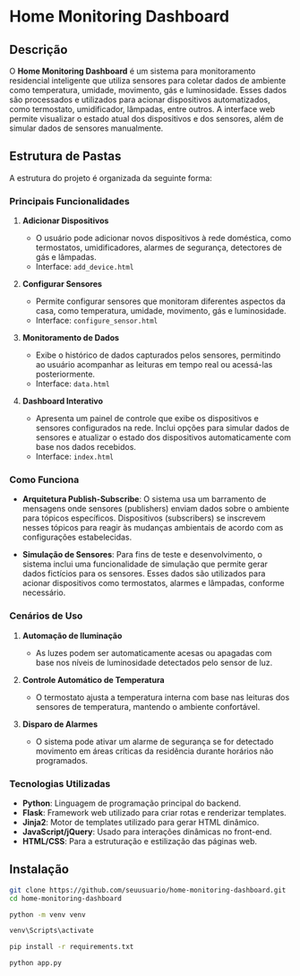 # Home Monitoring Dashboard

## Descrição

O **Home Monitoring Dashboard** é um sistema para monitoramento residencial inteligente que utiliza sensores para coletar dados de ambiente como temperatura, umidade, movimento, gás e luminosidade. Esses dados são processados e utilizados para acionar dispositivos automatizados, como termostato, umidificador, lâmpadas, entre outros. A interface web permite visualizar o estado atual dos dispositivos e dos sensores, além de simular dados de sensores manualmente.

## Estrutura de Pastas

A estrutura do projeto é organizada da seguinte forma:


### Principais Funcionalidades

1. **Adicionar Dispositivos**
   - O usuário pode adicionar novos dispositivos à rede doméstica, como termostatos, umidificadores, alarmes de segurança, detectores de gás e lâmpadas.
   - Interface: `add_device.html`

2. **Configurar Sensores**
   - Permite configurar sensores que monitoram diferentes aspectos da casa, como temperatura, umidade, movimento, gás e luminosidade.
   - Interface: `configure_sensor.html`

3. **Monitoramento de Dados**
   - Exibe o histórico de dados capturados pelos sensores, permitindo ao usuário acompanhar as leituras em tempo real ou acessá-las posteriormente.
   - Interface: `data.html`

4. **Dashboard Interativo**
   - Apresenta um painel de controle que exibe os dispositivos e sensores configurados na rede. Inclui opções para simular dados de sensores e atualizar o estado dos dispositivos automaticamente com base nos dados recebidos.
   - Interface: `index.html`

### Como Funciona

- **Arquitetura Publish-Subscribe**: O sistema usa um barramento de mensagens onde sensores (publishers) enviam dados sobre o ambiente para tópicos específicos. Dispositivos (subscribers) se inscrevem nesses tópicos para reagir às mudanças ambientais de acordo com as configurações estabelecidas.

- **Simulação de Sensores**: Para fins de teste e desenvolvimento, o sistema inclui uma funcionalidade de simulação que permite gerar dados fictícios para os sensores. Esses dados são utilizados para acionar dispositivos como termostatos, alarmes e lâmpadas, conforme necessário.

### Cenários de Uso

1. **Automação de Iluminação**
   - As luzes podem ser automaticamente acesas ou apagadas com base nos níveis de luminosidade detectados pelo sensor de luz.

2. **Controle Automático de Temperatura**
   - O termostato ajusta a temperatura interna com base nas leituras dos sensores de temperatura, mantendo o ambiente confortável.

3. **Disparo de Alarmes**
   - O sistema pode ativar um alarme de segurança se for detectado movimento em áreas críticas da residência durante horários não programados.

### Tecnologias Utilizadas

- **Python**: Linguagem de programação principal do backend.
- **Flask**: Framework web utilizado para criar rotas e renderizar templates.
- **Jinja2**: Motor de templates utilizado para gerar HTML dinâmico.
- **JavaScript/jQuery**: Usado para interações dinâmicas no front-end.
- **HTML/CSS**: Para a estruturação e estilização das páginas web.

## Instalação

```bash
git clone https://github.com/seuusuario/home-monitoring-dashboard.git
cd home-monitoring-dashboard

python -m venv venv

venv\Scripts\activate

pip install -r requirements.txt

python app.py
